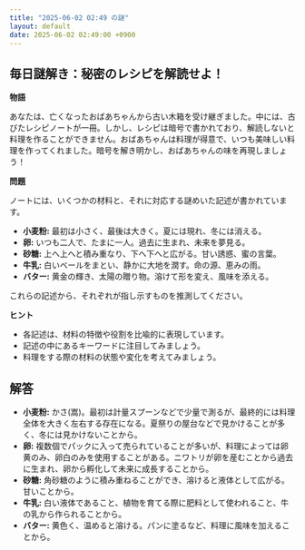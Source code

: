 ```yaml
---
title: "2025-06-02 02:49 の謎"
layout: default
date: 2025-06-02 02:49:00 +0900
---
```

## 毎日謎解き：秘密のレシピを解読せよ！

**物語**

あなたは、亡くなったおばあちゃんから古い木箱を受け継ぎました。中には、古びたレシピノートが一冊。しかし、レシピは暗号で書かれており、解読しないと料理を作ることができません。おばあちゃんは料理が得意で、いつも美味しい料理を作ってくれました。暗号を解き明かし、おばあちゃんの味を再現しましょう！

**問題**

ノートには、いくつかの材料と、それに対応する謎めいた記述が書かれています。

*   **小麦粉:** 最初は小さく、最後は大きく。夏には現れ、冬には消える。
*   **卵:** いつも二人で、たまに一人。過去に生まれ、未来を夢見る。
*   **砂糖:** 上へ上へと積み重なり、下へ下へと広がる。甘い誘惑、蜜の言葉。
*   **牛乳:** 白いベールをまとい、静かに大地を潤す。命の源、恵みの雨。
*   **バター:** 黄金の輝き、太陽の贈り物。溶けて形を変え、風味を添える。

これらの記述から、それぞれが指し示すものを推測してください。

**ヒント**

*   各記述は、材料の特徴や役割を比喩的に表現しています。
*   記述の中にあるキーワードに注目してみましょう。
*   料理をする際の材料の状態や変化を考えてみましょう。

## 解答

*   **小麦粉:** かさ(嵩)。最初は計量スプーンなどで少量で測るが、最終的には料理全体を大きく左右する存在になる。夏祭りの屋台などで見かけることが多く、冬には見かけないことから。
*   **卵:** 複数個でパックに入って売られていることが多いが、料理によっては卵黄のみ、卵白のみを使用することがある。ニワトリが卵を産むことから過去に生まれ、卵から孵化して未来に成長することから。
*   **砂糖:** 角砂糖のように積み重ねることができ、溶けると液体として広がる。甘いことから。
*   **牛乳:** 白い液体であること、植物を育てる際に肥料として使われること、牛の乳から作られることから。
*   **バター:** 黄色く、温めると溶ける。パンに塗るなど、料理に風味を加えることから。
